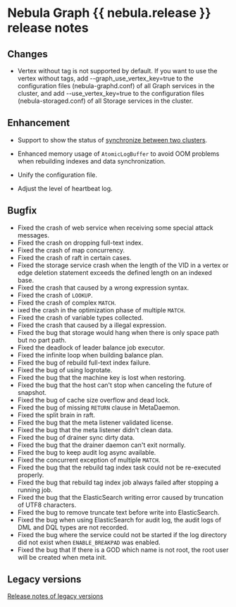 # Nebula Graph {{ nebula.release }} release notes

## Changes

- Vertex without tag is not supported by default. If you want to use the vertex without tags, add --graph_use_vertex_key=true to the configuration files (nebula-graphd.conf) of all Graph services in the cluster, and add --use_vertex_key=true to the configuration files (nebula-storaged.conf) of all Storage services in the cluster.

## Enhancement

- Support to show the status of [synchronize between two clusters]((../synchronization-and-migration/replication-between-clusters.md)).

- Enhanced memory usage of `AtomicLogBuffer` to avoid OOM problems when rebuilding indexes and data synchronization.

- Unify the configuration file.

- Adjust the level of heartbeat log.

## Bugfix

- Fixed the crash of web service when receiving some special attack messages.
- Fixed the crash on dropping full-text index.
- Fixed the crash of map concurrency.
- Fixed the crash of raft in certain cases.
- Fixed the storage service crash when the length of the VID in a vertex or edge deletion statement exceeds the defined length on an indexed base.
- Fixed the crash that caused by a wrong expression syntax.
- Fixed the crash of `LOOKUP`.
- Fixed the crash of complex `MATCH`.
- ixed the crash in the optimization phase of multiple `MATCH`.
- Fixed the crash of variable types collected.
- Fixed the crash that caused by a illegal expression.
- Fixed the bug that storage would hang when there is only space path but no part path.
- Fixed the deadlock of leader balance job executor.
- Fixed the infinite loop when building balance plan.
- Fixed the bug of rebuild full-text index failure.
- Fixed the bug of using logrotate.
- Fixed the bug that the machine key is lost when restoring.
- Fixed the bug that the host can't stop when canceling the future of snapshot.
- Fixed the bug of cache size overflow and dead lock.
- Fixed the bug of missing `RETURN` clause in MetaDaemon.
- Fixed the split brain in raft.
- Fixed the bug that the meta listener validated license.
- Fixed the bug that the meta listener didn't clean data.
- Fixed the bug of drainer sync dirty data.
- Fixed the bug that the drainer daemon can't exit normally.
- Fixed the bug to keep audit log async available.
- Fixed the concurrent exception of multiple `MATCH`.
- Fixed the bug that the rebuild tag index task could not be re-executed properly.
- Fixed the bug that rebuild tag index job always failed after stopping a running job.
- Fixed the bug that the ElasticSearch writing error caused by truncation of UTF8 characters.
- Fixed the bug to remove truncate text before write into ElasticSearch.
- Fixed the bug when using ElasticSearch for audit log, the audit logs of DML and DQL types are not recorded.
- Fixed the bug where the service could not be started if the log directory did not exist when `ENABLE_BREAKPAD` was enabled.
- Fixed the bug that If there is a GOD which name is not root, the root user will be created when meta init.

## Legacy versions

[Release notes of legacy versions](https://nebula-graph.io/posts/)
